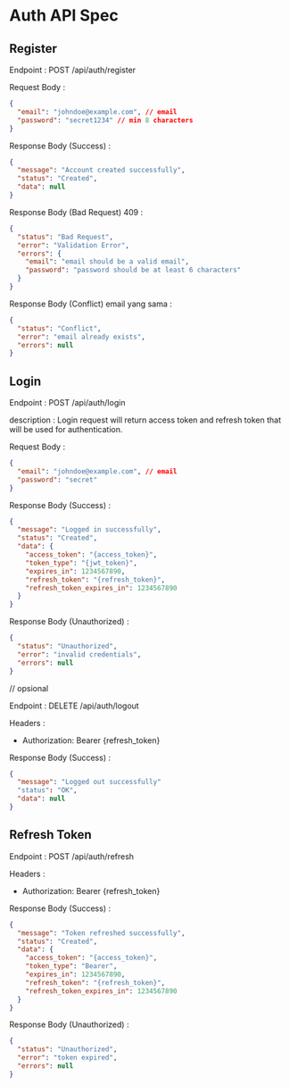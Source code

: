 # Auth API Spec

## Register

Endpoint : POST /api/auth/register

Request Body :

```json
{
  "email": "johndoe@example.com", // email
  "password": "secret1234" // min 8 characters
}
```

Response Body (Success) :

```json
{
  "message": "Account created successfully",
  "status": "Created",
  "data": null
}
```

Response Body (Bad Request) 409 :

```json
{
  "status": "Bad Request",
  "error": "Validation Error",
  "errors": {
    "email": "email should be a valid email",
    "password": "password should be at least 6 characters"
  }
}
```

Response Body (Conflict) email yang sama :

```json
{
  "status": "Conflict",
  "error": "email already exists",
  "errors": null
}
```

## Login

Endpoint : POST /api/auth/login

description : Login request will return access token and refresh token that will be used for authentication.

Request Body :

```json
{
  "email": "johndoe@example.com", // email
  "password": "secret"
}
```

Response Body (Success) :

```json
{
  "message": "Logged in successfully",
  "status": "Created",
  "data": {
    "access_token": "{access_token}",
    "token_type": "{jwt_token}",
    "expires_in": 1234567890,
    "refresh_token": "{refresh_token}",
    "refresh_token_expires_in": 1234567890
  }
}
```

Response Body (Unauthorized) :

```json
{
  "status": "Unauthorized",
  "error": "invalid credentials",
  "errors": null
}
```

<!-- ## Logout -->
// opsional 

Endpoint : DELETE /api/auth/logout

Headers :

- Authorization: Bearer {refresh_token}

Response Body (Success) :

```json
{
  "message": "Logged out successfully"
  "status": "OK",
  "data": null
}
```

## Refresh Token

Endpoint : POST /api/auth/refresh

Headers :

- Authorization: Bearer {refresh_token}

Response Body (Success) :

```json
{
  "message": "Token refreshed successfully",
  "status": "Created",
  "data": {
    "access_token": "{access_token}",
    "token_type": "Bearer",
    "expires_in": 1234567890,
    "refresh_token": "{refresh_token}",
    "refresh_token_expires_in": 1234567890
  }
}
```

Response Body (Unauthorized) :

```json
{
  "status": "Unauthorized",
  "error": "token expired",
  "errors": null
}
```
